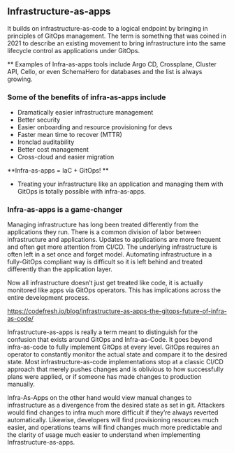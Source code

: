 
## Infrastructure-as-apps 
It builds on infrastructure-as-code to a logical endpoint by bringing in principles of GitOps management. The term is something that was coined in 2021 to describe an existing movement to bring infrastructure into the same lifecycle control as applications under GitOps. 

** Examples of Infra-as-apps tools include Argo CD, Crossplane, Cluster API, Cello, or even SchemaHero for databases and the list is always growing.

### Some of the benefits of infra-as-apps include

* Dramatically easier infrastructure management
* Better security
* Easier onboarding and resource provisioning for devs
* Faster mean time to recover (MTTR)
* Ironclad auditability
* Better cost management
* Cross-cloud and easier migration

**Infra-as-apps = IaC + GitOps! **
- Treating your infrastructure like an application and managing them with GitOps is totally possible with infra-as-apps.

### Infra-as-apps is a game-changer
Managing infrastructure has long been treated differently from the applications they run. There is a common division of labor between infrastructure and applications. Updates to applications are more frequent and often get more attention from CI/CD. The underlying infrastructure is often left in a set once and forget model. Automating infrastructure in a fully-GitOps compliant way is difficult so it is left behind and treated differently than the application layer.

Now all infrastructure doesn’t just get treated like code, it is actually monitored like apps via GitOps operators. This has implications across the entire development process.

https://codefresh.io/blog/infrastructure-as-apps-the-gitops-future-of-infra-as-code/

Infrastructure-as-apps is really a term meant to distinguish for the confusion that exists around GitOps and Infra-as-Code. It goes beyond infra-as-code to fully implement GitOps at every level. GitOps requires an operator to constantly monitor the actual state and compare it to the desired state. Most infrastructure-as-code implementations stop at a classic CI/CD approach that merely pushes changes and is oblivious to how successfully plans were applied, or if someone has made changes to production manually.

Infra-As-Apps on the other hand would view manual changes to infrastructure as a divergence from the desired state as set in git. Attackers would find changes to infra much more difficult if they’re always reverted automatically. Likewise, developers will find provisioning resources much easier, and operations teams will find changes much more predictable and the clarity of usage much easier to understand when implementing Infrastructure-as-apps.

